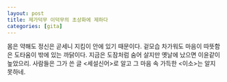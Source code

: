 ```yaml
---
layout: post
title: 제가덕무 이덕무의 초상화에 제하다
categories: [gita]
---
```



몸은 약해도 정신은 곧세니
지킴이 안에 있기 때문이다.
겉모습 차가워도 마음이 따뜻함은
도타움이 밖에 있는 까닭이다.
지금은 도잠처럼 숨어 살지만
옛날에 났으면 이윤같이 높았으리.
사람들은 그가 쓴 글 <세설신어>로 알고 그 마음 속 가득한 <이소>는 알지 못하네.
